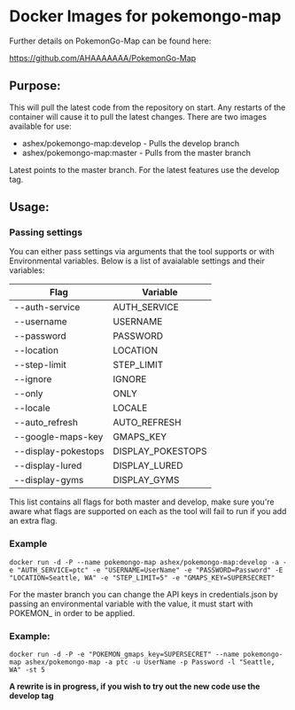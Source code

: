 # Docker Images for pokemongo-map

Further details on PokemonGo-Map can be found here:

https://github.com/AHAAAAAAA/PokemonGo-Map

## Purpose:

This will pull the latest code from the repository on start. Any restarts of the container will cause it to pull the latest changes. There are two images available for use:

* ashex/pokemongo-map:develop - Pulls the develop branch
* ashex/pokemongo-map:master - Pulls from the master branch

Latest points to the master branch. For the latest features use the develop tag.


## Usage:

### Passing settings

You can either pass settings via arguments that the tool supports or with Environmental variables. Below is a list of avaialable settings and their variables:


| Flag  | Variable  |
|---|---|
| --auth-service  | AUTH_SERVICE  |
| --username  | USERNAME  |
| --password  | PASSWORD  |
| --location  | LOCATION  |
| --step-limit  | STEP_LIMIT  |
| --ignore  | IGNORE  |
| --only  | ONLY  |
| --locale  | LOCALE  |
| --auto_refresh  | AUTO_REFRESH  |
| --google-maps-key  | GMAPS_KEY  |
| --display-pokestops  | DISPLAY_POKESTOPS  |
| --display-lured  | DISPLAY_LURED  |
| --display-gyms  | DISPLAY_GYMS  |


This list contains all flags for both master and develop, make sure you're aware what flags are supported on each as the tool will fail to run if you add an extra flag.

### Example
`docker run -d -P --name pokemongo-map ashex/pokemongo-map:develop -a -e "AUTH_SERVICE=ptc" -e "USERNAME=UserName" -e "PASSWORD=Password" -E "LOCATION=Seattle, WA" -e "STEP_LIMIT=5" -e "GMAPS_KEY=SUPERSECRET"`


For the master branch you can change the API keys in credentials.json by passing an environmental variable with the value, it must start with POKEMON_ in order to be applied. 

### Example:

`docker run -d -P -e "POKEMON_gmaps_key=SUPERSECRET" --name pokemongo-map ashex/pokemongo-map -a ptc -u UserName -p Password -l "Seattle, WA" -st 5`


**A rewrite is in progress, if you wish to try out the new code use the develop tag**

